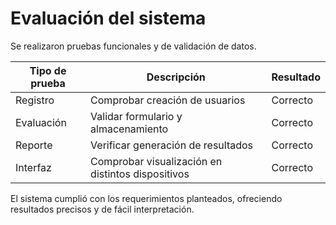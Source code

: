 # Evaluación del sistema

Se realizaron pruebas funcionales y de validación de datos.

| Tipo de prueba | Descripción | Resultado |
|----------------|--------------|------------|
| Registro | Comprobar creación de usuarios | Correcto |
| Evaluación | Validar formulario y almacenamiento | Correcto |
| Reporte | Verificar generación de resultados | Correcto |
| Interfaz | Comprobar visualización en distintos dispositivos | Correcto |

El sistema cumplió con los requerimientos planteados, ofreciendo resultados precisos y de fácil interpretación.

